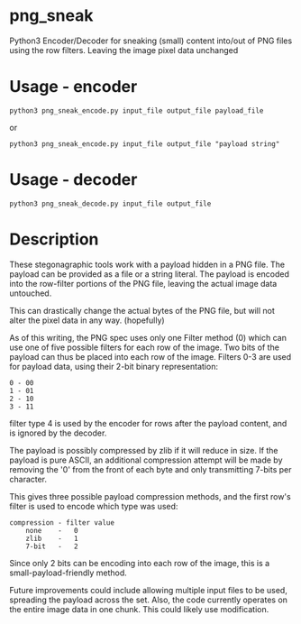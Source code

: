 # png_sneak
Python3 Encoder/Decoder for sneaking (small) content into/out of PNG files using the row filters. Leaving the image pixel data unchanged

# Usage - encoder
    python3 png_sneak_encode.py input_file output_file payload_file

or

    python3 png_sneak_encode.py input_file output_file "payload string"

# Usage - decoder
    python3 png_sneak_decode.py input_file output_file

# Description
These stegonagraphic tools work with a payload hidden in a PNG file.
The payload can be provided as a file or a string literal.
The payload is encoded into the row-filter portions of the PNG
file, leaving the actual image data untouched.

This can drastically change the actual bytes of the PNG file,
but will not alter the pixel data in any way. (hopefully)

As of this writing, the PNG spec uses only one Filter method (0)
which can use one of five possible filters for each row of the image.
Two bits of the payload can thus be placed into each row of the
image. Filters 0-3 are used for payload data, using their 2-bit
binary representation:

    0 - 00
    1 - 01
    2 - 10
    3 - 11

filter type 4 is used by the encoder for rows after the payload
content, and is ignored by the decoder.

The payload is possibly compressed by zlib if it will reduce
in size. If the payload is pure ASCII, an additional compression
attempt will be made by removing the '0' from the front of each byte
and only transmitting 7-bits per character.

This gives three possible payload compression methods, and the first
row's filter is used to encode which type was used:

    compression - filter value
        none    -   0    
        zlib    -   1    
        7-bit   -   2
    
Since only 2 bits can be encoding into each row of the image,
this is a small-payload-friendly method.

Future improvements could include allowing multiple input files 
to be used, spreading the payload across the set.
Also, the code currently operates on the entire image data
in one chunk. This could likely use modification.

